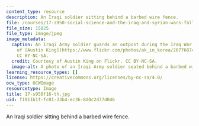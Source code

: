 ```yaml
---
content_type: resource
description: An Iraqi soldier sitting behind a barbed wire fence.
file: /courses/17-s950-social-science-and-the-iraq-and-syrian-wars-fall-2016/f1911b1ffc8133b4ec368d0c2d77d046_17-s950f16-th.jpg
file_size: 15825
file_type: image/jpeg
image_metadata:
  caption: An Iraqi Army soldier guards an outpost during the Iraq War, 2008. Courtesy
    of [Austin King](https://www.flickr.com/photos/ak_in_korea/2677687491/) on Flickr.
    CC BY-NC-SA.
  credit: Courtesy of Austin King on Flickr. CC BY-NC-SA.
  image-alt: A photo of an Iraqi Army soldier seated behind a barbed wire fence.
learning_resource_types: []
license: https://creativecommons.org/licenses/by-nc-sa/4.0/
ocw_type: OCWImage
resourcetype: Image
title: 17-s950f16-th.jpg
uid: f1911b1f-fc81-33b4-ec36-8d0c2d77d046
---
```

An Iraqi soldier sitting behind a barbed wire fence.